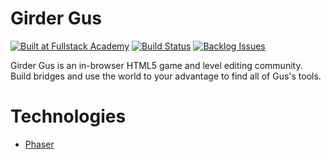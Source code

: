 # Girder Gus
[![Built at Fullstack Academy](https://img.shields.io/badge/Built%20at-Fullstack%20Academy-red.svg?style=round-square)](http://fullstackacademy.com)
[![Build Status](https://travis-ci.org/Lancey6/girder-gus-maker.svg?branch=master)](https://travis-ci.org/Lancey6/girder-gus-maker)
[![Backlog Issues](https://badge.waffle.io/Lancey6/girder-gus-maker.svg?label=backlog&title=Backlog)](http://waffle.io/Lancey6/girder-gus-maker)

Girder Gus is an in-browser HTML5 game and level editing community. Build bridges and use the world to your advantage to find all of Gus's tools.

# Technologies
 * [Phaser](http://phaser.io/)


